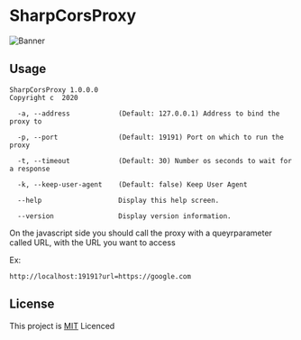 # SharpCorsProxy

![Banner](https://raw.githubusercontent.com/luisfontes19/SharpCorsProxy/fa107b2422c1cb8ee7752dee886d592de28c5fb7/SharpCorsProxy.png)

## Usage

```
SharpCorsProxy 1.0.0.0
Copyright c  2020

  -a, --address            (Default: 127.0.0.1) Address to bind the proxy to

  -p, --port               (Default: 19191) Port on which to run the proxy

  -t, --timeout            (Default: 30) Number os seconds to wait for a response

  -k, --keep-user-agent    (Default: false) Keep User Agent

  --help                   Display this help screen.

  --version                Display version information.

```


On the javascript side you should call the proxy with a queyrparameter called URL, with the URL you want to access

Ex:

```http://localhost:19191?url=https://google.com```


## License

This project is [MIT](https://github.com/luisfontes19/SharpCorsProxy/blob/master/LICENSE) Licenced
